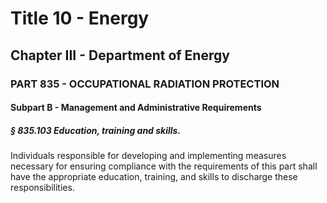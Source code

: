 
# Title 10 - Energy
## Chapter III - Department of Energy
### PART 835 - OCCUPATIONAL RADIATION PROTECTION
#### Subpart B - Management and Administrative Requirements
##### § 835.103 Education, training and skills.

Individuals responsible for developing and implementing measures necessary for ensuring compliance with the requirements of this part shall have the appropriate education, training, and skills to discharge these responsibilities.
